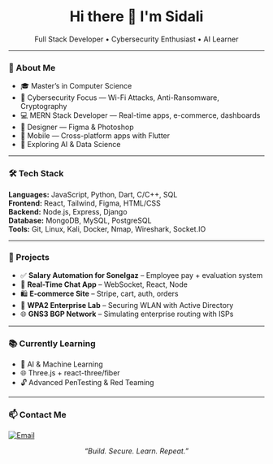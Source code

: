 <h1 align="center">Hi there 👋 I'm Sidali</h1>
<p align="center">Full Stack Developer • Cybersecurity Enthusiast • AI Learner</p>

---

### 🚀 About Me
- 🎓 Master’s in Computer Science  
- 🔐 Cybersecurity Focus — Wi-Fi Attacks, Anti-Ransomware, Cryptography  
- 💻 MERN Stack Developer — Real-time apps, e-commerce, dashboards  
- 🎨 Designer — Figma & Photoshop  
- 📱 Mobile — Cross-platform apps with Flutter  
- 🧠 Exploring AI & Data Science  

---

### 🛠️ Tech Stack
**Languages:** JavaScript, Python, Dart, C/C++, SQL  
**Frontend:** React, Tailwind, Figma, HTML/CSS  
**Backend:** Node.js, Express, Django  
**Database:** MongoDB, MySQL, PostgreSQL  
**Tools:** Git, Linux, Kali, Docker, Nmap, Wireshark, Socket.IO  

---

### 📌 Projects
- ✅ **Salary Automation for Sonelgaz** – Employee pay + evaluation system  
- 💬 **Real-Time Chat App** – WebSocket, React, Node  
- 🛍️ **E-commerce Site** – Stripe, cart, auth, orders  
- 🔐 **WPA2 Enterprise Lab** – Securing WLAN with Active Directory  
- 🌐 **GNS3 BGP Network** – Simulating enterprise routing with ISPs  

---

### 📚 Currently Learning
- 🧠 AI & Machine Learning  
- 🌐 Three.js + react-three/fiber  
- 🔓 Advanced PenTesting & Red Teaming  

---

### 📫 Contact Me
[![Email](https://img.shields.io/badge/Email-sidnight3@gmail.com-red?style=flat&logo=gmail)](mailto:sidnight3@gmail.com)


<p align="center"><i>“Build. Secure. Learn. Repeat.”</i></p>
